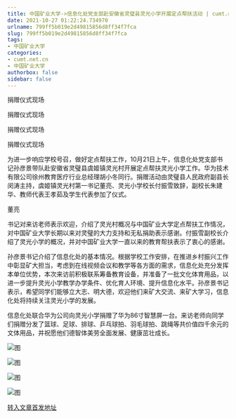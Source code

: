 ```yaml
---
title: 中国矿业大学->信息化处党支部赴安徽省灵璧县灵光小学开展定点帮扶活动 | cumt.net.cn
date: 2021-10-27 01:22:24.734970
urlname: 799ff5b019e2d49815856d8ff34f7fca
slug: 799ff5b019e2d49815856d8ff34f7fca
tags: 
- 中国矿业大学
categories:
- cumt.net.cn
- 中国矿业大学
authorbox: false
sidebar: false
---
```

捐赠仪式现场

捐赠仪式现场

捐赠仪式现场

捐赠仪式现场

为进一步响应学校号召，做好定点帮扶工作，10月21日上午，信息化处党支部书记孙彦景带队赴安徽省灵璧县虞姬镇灵光村开展定点帮扶灵光小学工作。华为技术有限公司徐州教育医疗行业总经理胡小冬同行。捐赠活动由灵璧县人民政府副县长闵涛主持，虞姬镇灵光村第一书记董亮、灵光小学校长付振雪致辞，副校长朱建华、教师代表王孝茹及学生代表参加了仪式。

董亮
<!--more-->
书记对来访老师表示欢迎，介绍了灵光村概况与中国矿业大学定点帮扶工作情况，对中国矿业大学长期以来对灵璧的大力支持和无私捐助表示感谢。付振雪副校长介绍了灵光小学的概况，并对中国矿业大学一直以来的教育帮扶表示了衷心的感谢。

孙彦景书记介绍了信息化处的基本情况。根据学校工作安排，在推进乡村振兴工作中彰显矿大担当，考虑到在线视频会议和教学等各方面的需求，信息化处充分发挥本单位优势，本次来访前积极联系筹备教育设备，并准备了一批文化体育用品，以进一步提升灵光小学教学办学条件、优化育人环境、提升信息化水平。孙彦景书记表示，希望同学们能够立大志、明大德，欢迎他们来矿大交流、来矿大学习，信息化处将持续关注灵光小学的发展。

信息化处联合华为公司向灵光小学捐赠了华为86寸智慧屏一台。来访老师向同学们捐赠分发了篮球、足球、排球、乒乓球拍、羽毛球拍、跳绳等共价值四千余元的文体用品，并祝愿他们德智体美劳全面发展、健康茁壮成长。

![图](http://xwzx.cumt.edu.cn/_upload/article/images/95/b5/7f2f70ee4b6b99bdd7d116b665ed/9689f927-a7b3-4708-827d-42caecefc7ac.jpg)

![图](http://xwzx.cumt.edu.cn/_upload/article/images/95/b5/7f2f70ee4b6b99bdd7d116b665ed/0f964ee9-3219-40e2-ba55-5d1f61cdc2e0.jpg)

![图](http://xwzx.cumt.edu.cn/_upload/article/images/95/b5/7f2f70ee4b6b99bdd7d116b665ed/5027b61d-0ea1-4c62-9e6d-5fad8379defe.jpg)

![图](http://xwzx.cumt.edu.cn/_upload/article/images/95/b5/7f2f70ee4b6b99bdd7d116b665ed/60ca1f04-9c3f-4038-97c9-ffe32d7d9ef0.jpg)

[转入文章首发地址](http://xwzx.cumt.edu.cn/4e/7d/c523a609917/page.htm)